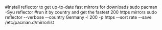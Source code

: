 #Install reflector to get up-to-date fast mirrors for downloads
sudo pacman -Syu reflector
#run it by country and get the fastest 200  https mirrors
sudo reflector --verbose --country Germany -l 200 -p https --sort rate --save /etc/pacman.d/mirrorlist
